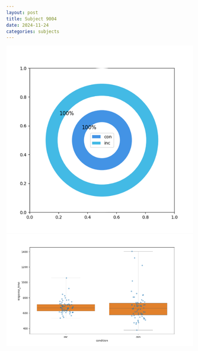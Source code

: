 ```yaml
---
layout: post
title: Subject 9004
date: 2024-11-24
categories: subjects
---
```


![](data/9004/run-27/9004_accuracy_by_condition.png)
![](data/9004/run-27/9004_rt.png)
